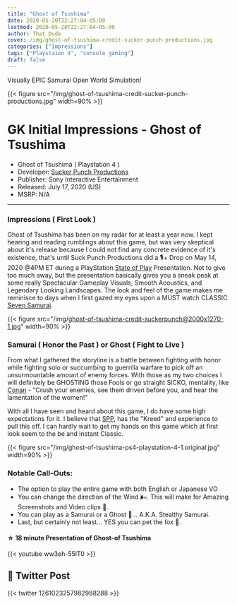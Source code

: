 ```yaml
---
title: "Ghost of Tsushima"
date: 2020-05-20T22:27:04-05:00                                                                                                                                                                                                             
lastmod: 2020-05-20T22:27:04-05:00
author: That Dude
cover: /img/ghost-of-tsushima-credit-sucker-punch-productions.jpg
categories: ["Impressions"]
tags: ["Playstaion 4", "console gaming"]
draft: false
---
```


Visually EPIC Samurai Open World Simulation!

<!--more-->

{{< figure src="/img/ghost-of-tsushima-credit-sucker-punch-productions.jpg" width=90% >}}

# GK Initial Impressions - Ghost of Tsushima
- Ghost of Tsushima ( Playstation 4 )
- Developer: [Sucker Punch Productions][1]
- Publisher: Sony Interactive Entertainment
- Released: July 17, 2020 (US)
- MSRP: N/A

----

### Impressions ( First Look )
Ghost of Tsushima has been on my radar for at least a year now. I kept hearing and reading rumblings about this game, but was very skeptical about it's release because I could not find any concrete evidence of it's existence, that's until Suck Punch Productions did a 🎙+ Drop on May 14, 2020 @4PM ET during a PlayStation [State of Play][2] Presentation. Not to give too much away, but the presentation basically gives you a sneak peak at some really Spectacular Gameplay Visuals, Smooth Acoustics, and Legendary Looking Landscapes. The look and feel of the game makes me reminisce to days when I first gazed my eyes upon a MUST watch CLASSIC [Seven Samurai][3]. 

{{< figure src="/img/ghost-of-tsushima-credit-suckerpunch@2000x1270-1.jpg" width=90% >}}

### Samurai ( Honor the Past ) or Ghost ( Fight to Live )
From what I gathered the storyline is a battle between fighting with honor while fighting solo or succumbing to guerrilla warfare to pick off an unsurmountable amount of enemy forces. With those as my two choices I will definitely be GHOSTING those Fools or go straight SICKO, mentality, like [Conan][4] - "Crush your enemies, see them driven before you, and hear the lamentation of the women!"

With all I have seen and heard about this game, I do have some high expectations for it. I believe that [SPP][1], has the "Kreed" and experience to pull this off. I can hardly wait to get my hands on this game which at first look seem to the be and instant Classic.


{{< figure src="/img/ghost-of-tsushima-ps4-playstation-4-1.original.jpg" width=90% >}}

### Notable Call-Outs:
- The option to play the entire game with both English or Japanese VO
- You can change the direction of the Wind 🌬. This will make for Amazing Screenshots and Video clips 🎥. 
- You can play as a Samurai or a Ghost 👻... A.K.A. Stealthy Samurai.
- Last, but certainly not least... YES you can pet the fox 🦊.


#### ☆ 18 minute Presentation of **Ghost-of Tsushima**
{{< youtube ww3eh-55lT0 >}}

## 📱 Twitter Post                                                                                                                                                                                                                           
{{< twitter 1261023257982988288 >}} 

[1]: https://www.suckerpunch.com/category/games/ghost-of-tsushima/
[2]: https://www.playstation.com/en-us/explore/state-of-play/
[3]: https://en.wikipedia.org/wiki/Seven_Samurai
[4]: https://en.wikipedia.org/wiki/Conan_the_Barbarian_(1982_film)
